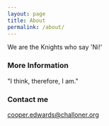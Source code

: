 ```yaml
---
layout: page
title: About
permalink: /about/
---
```


We are the Knights who say 'Ni!'

### More Information

"I think, therefore, I am."

### Contact me

[cooper.edwards@challoner.org](mailto:cooper.edwards@challoners.org)
